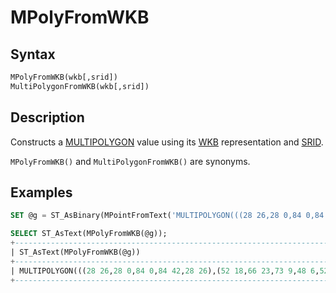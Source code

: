 # MPolyFromWKB

## Syntax

```sql
MPolyFromWKB(wkb[,srid])
MultiPolygonFromWKB(wkb[,srid])
```

## Description

Constructs a [MULTIPOLYGON](/sql-statements-structure/geographic-geometric-features/geometry-constructors/multipolygon/) value using its [WKB](/sql-statements-structure/geographic-geometric-features/wkb/well-known-binary-wkb-format/)  representation and [SRID](/kb/en/srid/).

`MPolyFromWKB()` and `MultiPolygonFromWKB()` are synonyms.

## Examples

```sql
SET @g = ST_AsBinary(MPointFromText('MULTIPOLYGON(((28 26,28 0,84 0,84 42,28 26),(52 18,66 23,73 9,48 6,52 18)),((59 18,67 18,67 13,59 13,59 18)))'));

SELECT ST_AsText(MPolyFromWKB(@g));
+---------------------------------------------------------------------------------------------------------------+
| ST_AsText(MPolyFromWKB(@g))                                                                                   |
+---------------------------------------------------------------------------------------------------------------+
| MULTIPOLYGON(((28 26,28 0,84 0,84 42,28 26),(52 18,66 23,73 9,48 6,52 18)),((59 18,67 18,67 13,59 13,59 18))) |
+---------------------------------------------------------------------------------------------------------------+
```